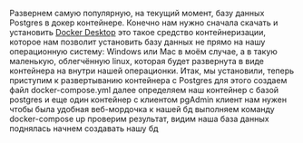 Развернем самую популярную, на текущий момент, базу данных Postgres
в докер контейнере.
Конечно нам нужно сначала скачать и установить [Docker Desktop](https://www.docker.com/products/docker-desktop/)
это такое средство контейнеризации, которое нам позволит установить базу данных не прямо на нашу операционную систему: 
Windows или Mac в моём случае, а в такую маленькую, облегчённую linux, которая будет развернута в виде контейнера на
внутри нашей операционки.
Итак, мы установили, теперь приступим к развертыванию контейнера с Postgres
для этого создаем файл docker-compose.yml
далее определяем наш контейнер с базой postgres и еще один контейнер с клиентом pgAdmin
клиент нам нужен чтобы была удобная веб-мордочка к нашей бд
выполняем команду docker-compose up
проверим результат, видим наша база данных поднялась
начнем создавать нашу бд